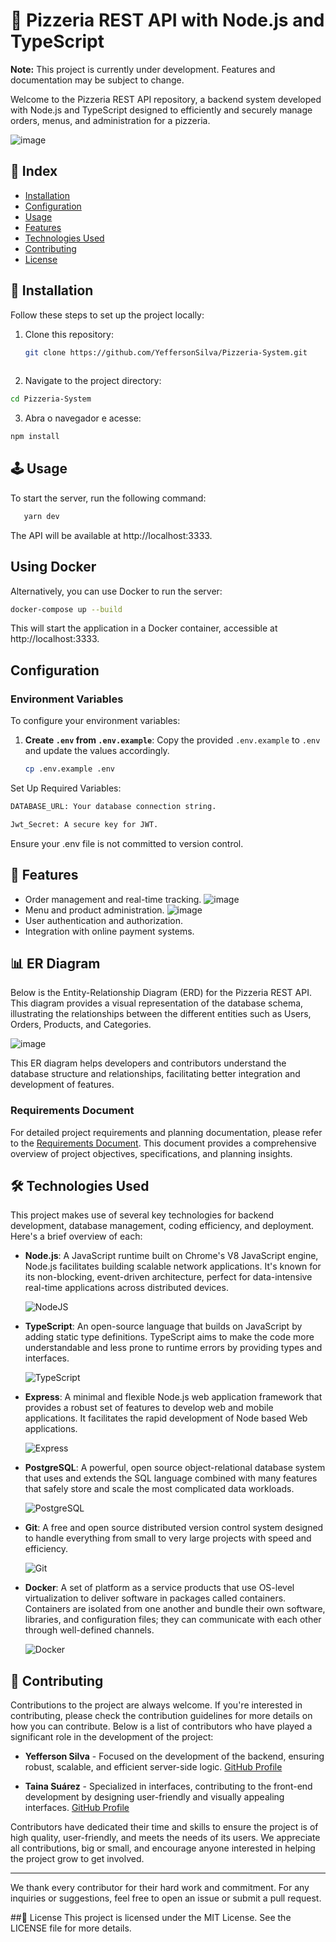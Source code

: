 # 🍕 Pizzeria REST API with Node.js and TypeScript

**Note:** This project is currently under development. Features and documentation may be subject to change.

Welcome to the Pizzeria REST API repository, a backend system developed with Node.js and TypeScript designed to efficiently and securely manage orders, menus, and administration for a pizzeria.

![image](https://github.com/YeffersonSilva/Pizzeria-System/assets/117882117/84d0eef8-3425-422e-af8e-8fa99f160520)

## 📍 Index

- [Installation](#installation)
- [Configuration](#configuration)
- [Usage](#usage)
- [Features](#features)
- [Technologies Used](#technologies-used)
- [Contributing](#contributing)
- [License](#license)

## 🚀 Installation

Follow these steps to set up the project locally:

1. Clone this repository:
   ```bash
   git clone https://github.com/YeffersonSilva/Pizzeria-System.git
 
  2. Navigate to the project directory:
  ```bash
cd Pizzeria-System
  ```
  3. Abra o navegador e acesse:
  ```bash
npm install
  ```

## 🕹️ Usage
To start the server, run the following command:
```bash
   yarn dev
  ```
The API will be available at http://localhost:3333.

## Using Docker 

Alternatively, you can use Docker to run the server:
```bash
docker-compose up --build
```
This will start the application in a Docker container, accessible at http://localhost:3333.

## Configuration

### Environment Variables

To configure your environment variables:

1. **Create `.env` from `.env.example`**:
   Copy the provided `.env.example` to `.env` and update the values accordingly.
   ```bash
   cp .env.example .env

Set Up Required Variables:
  ```bash
DATABASE_URL: Your database connection string.

Jwt_Secret: A secure key for JWT.
```
Ensure your .env file is not committed to version control.


## 🌟 Features
- Order management and real-time tracking.
  ![image](https://github.com/YeffersonSilva/Pizzeria-System/assets/117882117/c4e2e44f-b747-44e5-ba2f-6af192881af6)
- Menu and product administration.
  ![image](https://github.com/YeffersonSilva/Pizzeria-System/assets/117882117/949c175f-9219-4648-98b9-1654759ef276)
- User authentication and authorization.
- Integration with online payment systems.

## 📊 ER Diagram

Below is the Entity-Relationship Diagram (ERD) for the Pizzeria REST API. This diagram provides a visual representation of the database schema, illustrating the relationships between the different entities such as Users, Orders, Products, and Categories.

![image](https://github.com/YeffersonSilva/Pizzeria-System/assets/117882117/fbaa4733-5b09-4232-b6de-61560a76d99b)

This ER diagram helps developers and contributors understand the database structure and relationships, facilitating better integration and development of features.


### Requirements Document

For detailed project requirements and planning documentation, please refer to the [Requirements Document](https://drive.google.com/file/d/1Ix1WG07DrrY1RmtG6ySXfuvxP1_z3HWx/view?usp=sharing). This document provides a comprehensive overview of project objectives, specifications, and planning insights.


## 🛠 Technologies Used

This project makes use of several key technologies for backend development, database management, coding efficiency, and deployment. Here's a brief overview of each:

- **Node.js**: A JavaScript runtime built on Chrome's V8 JavaScript engine, Node.js facilitates building scalable network applications. It's known for its non-blocking, event-driven architecture, perfect for data-intensive real-time applications across distributed devices.

  ![NodeJS](https://img.shields.io/badge/node.js-6DA55F?style=for-the-badge&logo=node.js&logoColor=white)

- **TypeScript**: An open-source language that builds on JavaScript by adding static type definitions. TypeScript aims to make the code more understandable and less prone to runtime errors by providing types and interfaces.

  ![TypeScript](https://img.shields.io/badge/TypeScript-3178C6?style=for-the-badge&logo=typescript&logoColor=white)

- **Express**: A minimal and flexible Node.js web application framework that provides a robust set of features to develop web and mobile applications. It facilitates the rapid development of Node based Web applications.

  ![Express](https://img.shields.io/badge/Express-000000?style=for-the-badge&logo=express&logoColor=white)

- **PostgreSQL**: A powerful, open source object-relational database system that uses and extends the SQL language combined with many features that safely store and scale the most complicated data workloads.

  ![PostgreSQL](https://img.shields.io/badge/PostgreSQL-316192?style=for-the-badge&logo=postgresql&logoColor=white)

- **Git**: A free and open source distributed version control system designed to handle everything from small to very large projects with speed and efficiency.

  ![Git](https://img.shields.io/badge/git-%23F05033.svg?style=for-the-badge&logo=git&logoColor=white)

- **Docker**: A set of platform as a service products that use OS-level virtualization to deliver software in packages called containers. Containers are isolated from one another and bundle their own software, libraries, and configuration files; they can communicate with each other through well-defined channels.

  ![Docker](https://img.shields.io/badge/Docker-2496ED?style=for-the-badge&logo=docker&logoColor=white)



## 👥 Contributing

Contributions to the project are always welcome. If you're interested in contributing, please check the contribution guidelines for more details on how you can contribute. Below is a list of contributors who have played a significant role in the development of the project:

- **Yefferson Silva** - Focused on the development of the backend, ensuring robust, scalable, and efficient server-side logic. [GitHub Profile](https://github.com/YeffersonSilva)

- **Taina Suárez** - Specialized in interfaces, contributing to the front-end development by designing user-friendly and visually appealing interfaces. [GitHub Profile](https://github.com/TainaSuarez)

Contributors have dedicated their time and skills to ensure the project is of high quality, user-friendly, and meets the needs of its users. We appreciate all contributions, big or small, and encourage anyone interested in helping the project grow to get involved.

---

We thank every contributor for their hard work and commitment. For any inquiries or suggestions, feel free to open an issue or submit a pull request.



##📄 License
This project is licensed under the MIT License. See the LICENSE file for more details.
